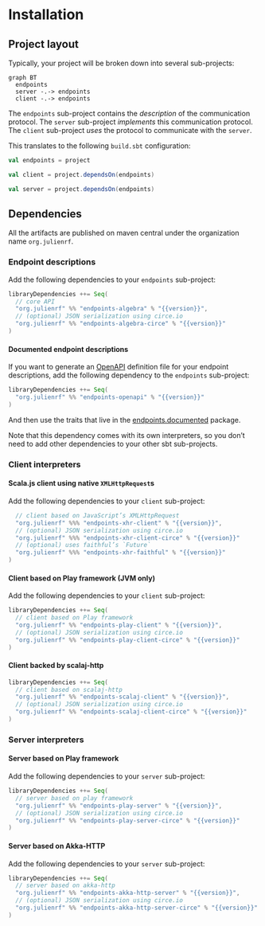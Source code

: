 # Installation

## Project layout

Typically, your project will be broken down into several sub-projects:

~~~ mermaid
graph BT
  endpoints
  server -.-> endpoints
  client -.-> endpoints
~~~

The `endpoints` sub-project contains the *description* of the communication
protocol. The `server` sub-project *implements* this communication protocol.
The `client` sub-project *uses* the protocol to communicate with the `server`.

This translates to the following `build.sbt` configuration:

~~~ scala
val endpoints = project

val client = project.dependsOn(endpoints)

val server = project.dependsOn(endpoints)
~~~

## Dependencies

All the artifacts are published on maven central under the organization
name `org.julienrf`.

### Endpoint descriptions

Add the following dependencies to your `endpoints` sub-project:

~~~ scala expandVars=true
libraryDependencies ++= Seq(
  // core API
  "org.julienrf" %% "endpoints-algebra" % "{{version}}",
  // (optional) JSON serialization using circe.io
  "org.julienrf" %% "endpoints-algebra-circe" % "{{version}}"
)
~~~

#### Documented endpoint descriptions

If you want to generate an [OpenAPI](https://www.openapis.org/) definition file
for your endpoint descriptions, add the following dependency to the `endpoints`
sub-project:

~~~ scala expandVars=true
libraryDependencies ++= Seq(
  "org.julienrf" %% "endpoints-openapi" % "{{version}}"
)
~~~

And then use the traits that live in the [endpoints.documented](api:endpoints.documented.package)
package.

Note that this dependency comes with its own interpreters, so you don’t need to add
other dependencies to your other sbt sub-projects.

### Client interpreters

#### Scala.js client using native `XMLHttpRequest`s

Add the following dependencies to your `client` sub-project:

~~~ scala expandVars=true
  // client based on JavaScript’s XMLHttpRequest
  "org.julienrf" %%% "endpoints-xhr-client" % "{{version}}",
  // (optional) JSON serialization using circe.io
  "org.julienrf" %%% "endpoints-xhr-client-circe" % "{{version}}"
  // (optional) uses faithful’s `Future`
  "org.julienrf" %%% "endpoints-xhr-faithful" % "{{version}}"
)
~~~

#### Client based on Play framework (JVM only)

Add the following dependencies to your `client` sub-project:

~~~ scala expandVars=true
libraryDependencies ++= Seq(
  // client based on Play framework
  "org.julienrf" %% "endpoints-play-client" % "{{version}}",
  // (optional) JSON serialization using circe.io
  "org.julienrf" %% "endpoints-play-client-circe" % "{{version}}"
)
~~~

#### Client backed by scalaj-http

~~~ scala expandVars=true
libraryDependencies ++= Seq(
  // client based on scalaj-http
  "org.julienrf" %% "endpoints-scalaj-client" % "{{version}}",
  // (optional) JSON serialization using circe.io
  "org.julienrf" %% "endpoints-scalaj-client-circe" % "{{version}}"
)
~~~

### Server interpreters

#### Server based on Play framework

Add the following dependencies to your `server` sub-project:

~~~ scala expandVars=true
libraryDependencies ++= Seq(
  // server based on play framework
  "org.julienrf" %% "endpoints-play-server" % "{{version}}",
  // (optional) JSON serialization using circe.io
  "org.julienrf" %% "endpoints-play-server-circe" % "{{version}}"
)
~~~

#### Server based on Akka-HTTP

Add the following dependencies to your `server` sub-project:

~~~ scala expandVars=true
libraryDependencies ++= Seq(
  // server based on akka-http
  "org.julienrf" %% "endpoints-akka-http-server" % "{{version}}",
  // (optional) JSON serialization using circe.io
  "org.julienrf" %% "endpoints-akka-http-server-circe" % "{{version}}"
)
~~~
